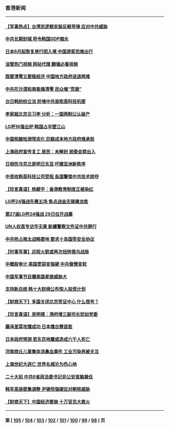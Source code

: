 ### 香港新闻
---
#### [【军事热点】台湾巡逻舰安装反舰导弹 应对中共威胁](../../pages/ncid1349362/n13749161.md?06010445) 
#### [中共长期封城 将令韩国GDP缩水](../../pages/ncid1349362/n13749210.md?06010445) 
#### [日本6月起恢复旅行团入境 中国游客恐难出行](../../pages/ncid1349362/n13749192.md?06010445) 
#### [油管热门视频 网站代理 翻墙必看视频](http://209.222.30.114:81/youtube.html?06010445)
#### [既要清零又要稳经济 中国地方政府进退两难](../../pages/ncid1349362/n13749183.md?06010445) 
#### [中共在沙漠和南极搞清零 民众嗤“荒唐”](../../pages/ncid1349362/n13749171.md?06010445) 
#### [台日韩纷纷立法 防堵中共盗取高科技机密](../../pages/ncid1349362/n13749155.md?06010445) 
#### [李家超北京见习李 分析：一国两制公认破产](../../pages/ncid1349362/n13746938.md?06010445) 
#### [LG杯16强出炉 韩国占半壁江山](../../pages/ncid1349362/n13748892.md?06010445) 
#### [中国核酸检测常态化 巨额成本地方政府难承担](../../pages/ncid1349362/n13748745.md?06010445) 
#### [上海政府宣传复工 居民：未解封 居委会禁出入](../../pages/ncid1349362/n13748713.md?06010445) 
#### [日相忧乌克兰是明日东亚 吁建亚洲新秩序](../../pages/ncid1349362/n13748674.md?06010445) 
#### [中资收购英科技公司受阻 各国警惕中共技术掠夺](../../pages/ncid1349362/n13748635.md?06010445) 
#### [【珍言真语】杨颖宇：香港教育制度正被染红](../../pages/ncid1349362/n13748267.md?06010445) 
#### [LG杯24强战先赛五场 焦点战金志锡屠龙胜](../../pages/ncid1349362/n13748135.md?06010445) 
#### [第27届LG杯24强战 29日拉开战幕](../../pages/ncid1349362/n13748121.md?06010445) 
#### [UN人权高专访华无果 新疆警察文件证中共罪行](../../pages/ncid1349362/n13748112.md?06010445) 
#### [中共抢占南太战略要地 要求十岛国签安全协议](../../pages/ncid1349362/n13748106.md?06010445) 
#### [【时事军事】远程火箭或再次扭转俄乌战局](../../pages/ncid1349362/n13747713.md?06010445) 
#### [中概股审计 美国宽容变强硬 中共傲慢变软](../../pages/ncid1349362/n13747819.md?06010445) 
#### [中国军事节目爆美国星链威胁大](../../pages/ncid1349362/n13747800.md?06010445) 
#### [支持新总统 韩十大财阀公布惊人投资计划](../../pages/ncid1349362/n13747766.md?06010445) 
#### [【财商天下】多国关闭北京签证中心 什么信号？](../../pages/ncid1349362/n13747687.md?06010445) 
#### [【珍言真语】吴明德：港府增三副司长犹如党委](../../pages/ncid1349362/n13747622.md?06010445) 
#### [藤泽里菜攻擂成功 日本擂台赛首胜](../../pages/ncid1349362/n13747510.md?06010445) 
#### [日本政府预测 若东京地震或造成六千人死亡](../../pages/ncid1349362/n13747146.md?06010445) 
#### [河南商丘儿童集体流鼻血事件 工业污染再被关注](../../pages/ncid1349362/n13747065.md?06010445) 
#### [上海世纪大逃亡 世界名城沦为伤心地](../../pages/ncid1349362/n13747294.md?06010445) 
#### [二十大前 中共6省政法委书记非公安首脑兼任](../../pages/ncid1349362/n13747269.md?06010445) 
#### [韩军高层密集调整 尹锡悦强硬应对朝核威胁](../../pages/ncid1349362/n13747246.md?06010445) 
#### [【财商天下】中国经济要崩 十万官员大救火](../../pages/ncid1349362/n13746961.md?06010445) 

---
#### 第 [ [105](./105.md?06010445) / [104](./104.md?06010445) / [103](./103.md?06010445) / [102](./102.md?06010445) / [101](./101.md?06010445) / [100](./100.md?06010445) / [99](./99.md?06010445) / [98](./98.md?06010445) ] 页
